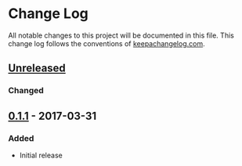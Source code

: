 # Change Log
All notable changes to this project will be documented in this file. This change log follows the conventions of [keepachangelog.com](http://keepachangelog.com/).

## [Unreleased]

### Changed

## [0.1.1] - 2017-03-31

### Added

- Initial release

[Unreleased]: https://github.com/agilecreativity/tuktuk/compare/0.1.1...HEAD
[0.1.1]: https://github.com/agilecreativity/tuktuk/compare/0.1.0...0.1.1
